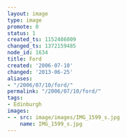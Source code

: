 ```yaml
---
layout: image
type: image
promote: 0
status: 1
created_ts: 1152486009
changed_ts: 1372159485
node_id: 1634
title: Ford
created: '2006-07-10'
changed: '2013-06-25'
aliases:
- "/2006/07/10/ford/"
permalink: "/2006/07/10/ford/"
tags:
- Edinburgh
images:
- - src: image/images/IMG_1599_s.jpg
    name: IMG_1599_s.jpg
---
```


